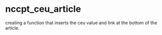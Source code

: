 # nccpt_ceu_article

creating a function that inserts the ceu value and link at the bottom of the article. 
